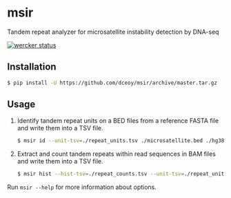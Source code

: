 msir
====

Tandem repeat analyzer for microsatellite instability detection by DNA-seq

[![wercker status](https://app.wercker.com/status/f7d34d6279d11f821ed9a829b75f13a5/s/master "wercker status")](https://app.wercker.com/project/byKey/f7d34d6279d11f821ed9a829b75f13a5)

Installation
------------

```sh
$ pip install -U https://github.com/dceoy/msir/archive/master.tar.gz
```

Usage
-----

1.  Identify tandem repeat units on a BED files from a reference FASTA file and write them into a TSV file.

    ```sh
    $ msir id --unit-tsv=./repeat_units.tsv ./microsatellite.bed ./hg38.fa
    ```

2.  Extract and count tandem repeats within read sequences in BAM files and write them into a TSV file.

    ```sh
    $ msir hist --hist-tsv=./repeat_counts.tsv --unit-tsv=./repeat_units.tsv sample1.bam sample2.bam
    ```

Run `msir --help` for more information about options.
